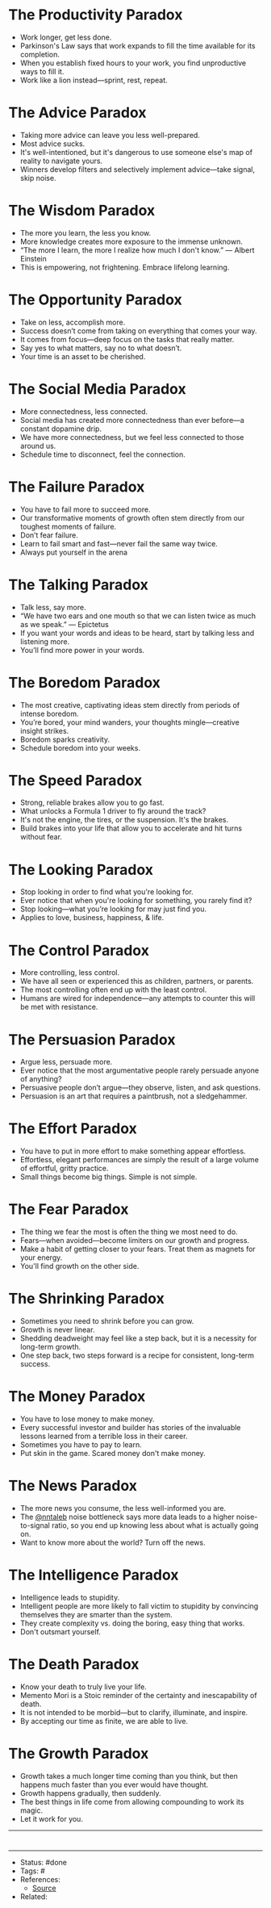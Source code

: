 # The Productivity Paradox
- Work longer, get less done.
- Parkinson's Law says that work expands to fill the time available for its completion.
- When you establish fixed hours to your work, you find unproductive ways to fill it.
- Work like a lion instead—sprint, rest, repeat.

# The Advice Paradox
- Taking more advice can leave you less well-prepared.
- Most advice sucks.
- It's well-intentioned, but it's dangerous to use someone else's map of reality to navigate yours.
- Winners develop filters and selectively implement advice—take signal, skip noise.

# The Wisdom Paradox
- The more you learn, the less you know.
- More knowledge creates more exposure to the immense unknown.
- “The more I learn, the more I realize how much I don't know.” — Albert Einstein
- This is empowering, not frightening. Embrace lifelong learning.

# The Opportunity Paradox
- Take on less, accomplish more.
- Success doesn’t come from taking on everything that comes your way.
- It comes from focus—deep focus on the tasks that really matter.
- Say yes to what matters, say no to what doesn’t.
- Your time is an asset to be cherished.

# The Social Media Paradox
- More connectedness, less connected.
- Social media has created more connectedness than ever before—a constant dopamine drip.
- We have more connectedness, but we feel less connected to those around us.
- Schedule time to disconnect, feel the connection.

# The Failure Paradox
- You have to fail more to succeed more.
- Our transformative moments of growth often stem directly from our toughest moments of failure.
- Don’t fear failure.
- Learn to fail smart and fast—never fail the same way twice.
- Always put yourself in the arena

# The Talking Paradox
- Talk less, say more.
- “We have two ears and one mouth so that we can listen twice as much as we speak.” — Epictetus
- If you want your words and ideas to be heard, start by talking less and listening more.
- You’ll find more power in your words.

# The Boredom Paradox
- The most creative, captivating ideas stem directly from periods of intense boredom.
- You’re bored, your mind wanders, your thoughts mingle—creative insight strikes.
- Boredom sparks creativity.
- Schedule boredom into your weeks.

# The Speed Paradox
- Strong, reliable brakes allow you to go fast.
- What unlocks a Formula 1 driver to fly around the track?
- It's not the engine, the tires, or the suspension. It's the brakes.
- Build brakes into your life that allow you to accelerate and hit turns without fear.

# The Looking Paradox
- Stop looking in order to find what you're looking for.
- Ever notice that when you're looking for something, you rarely find it?
- Stop looking—what you’re looking for may just find you.
- Applies to love, business, happiness, & life.

# The Control Paradox
- More controlling, less control.
- We have all seen or experienced this as children, partners, or parents.
- The most controlling often end up with the least control.
- Humans are wired for independence—any attempts to counter this will be met with resistance.

# The Persuasion Paradox
- Argue less, persuade more.
- Ever notice that the most argumentative people rarely persuade anyone of anything?
- Persuasive people don’t argue—they observe, listen, and ask questions.
- Persuasion is an art that requires a paintbrush, not a sledgehammer.

# The Effort Paradox
- You have to put in more effort to make something appear effortless.
- Effortless, elegant performances are simply the result of a large volume of effortful, gritty practice.
- Small things become big things. Simple is not simple.

# The Fear Paradox
- The thing we fear the most is often the thing we most need to do.
- Fears—when avoided—become limiters on our growth and progress.
- Make a habit of getting closer to your fears. Treat them as magnets for your energy.
- You'll find growth on the other side.

# The Shrinking Paradox
- Sometimes you need to shrink before you can grow.
- Growth is never linear.
- Shedding deadweight may feel like a step back, but it is a necessity for long-term growth.
- One step back, two steps forward is a recipe for consistent, long-term success.

# The Money Paradox
- You have to lose money to make money.
- Every successful investor and builder has stories of the invaluable lessons learned from a terrible loss in their career.
- Sometimes you have to pay to learn.
- Put skin in the game. Scared money don't make money.

# The News Paradox
- The more news you consume, the less well-informed you are.
- The [@nntaleb](https://twitter.com/nntaleb) noise bottleneck says more data leads to a higher noise-to-signal ratio, so you end up knowing less about what is actually going on.
- Want to know more about the world? Turn off the news.

# The Intelligence Paradox
- Intelligence leads to stupidity.
- Intelligent people are more likely to fall victim to stupidity by convincing themselves they are smarter than the system.
- They create complexity vs. doing the boring, easy thing that works.
- Don't outsmart yourself.

# The Death Paradox
- Know your death to truly live your life.
- Memento Mori is a Stoic reminder of the certainty and inescapability of death.
- It is not intended to be morbid—but to clarify, illuminate, and inspire.
- By accepting our time as finite, we are able to live.

# The Growth Paradox
- Growth takes a much longer time coming than you think, but then happens much faster than you ever would have thought.
- Growth happens gradually, then suddenly.
- The best things in life come from allowing compounding to work its magic.
- Let it work for you.

---



#
---
- Status: #done
- Tags: #
- References:
	- [Source](https://twitter.com/SahilBloom/status/1599034706627989505)
- Related:
